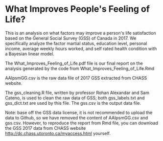 # What Improves People's Feeling of Life?

This is an analysis on what factors may improve a person's life satisfaction based on the General Social Survey (GSS) of Canada in 2017. We specifically analyze the factor martial status, education level, personal income, average weekly hours worked, and self rated health condition with a Bayesian linear model.

The What_Improves_Feeling_of_Life.pdf file is our final report on the analysis generated by the code from What_Improves_Feeling_of_Life.Rmd

AAIpsmGG.csv is the raw data file of 2017 GSS extracted from CHASS website.

The gss_cleaning.R file, written by professor Rohan Alexandar and Sam Cateno, is used to clean the raw data of GSS; both gss_labels.txt and gss_dict.txt are used by this file. The gss.csv is the output data file.

Note: base off the GSS data license, it is not recommended to upload the data to Github, so we have removed the content of AAIpsmGG.csv and gss.csv. However, to reproduce the report from Rmd file, you can download the GSS 2017 data from CHASS website http://dc.chass.utoronto.ca/myaccess.html yourself.
